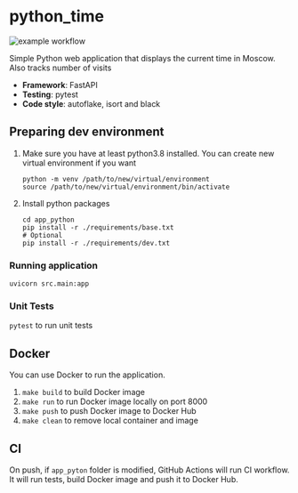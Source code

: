 # python_time

![example workflow](https://github.com/kerniee/core-course-labs/actions/workflows/python.yml/badge.svg)

Simple Python web application that displays the current time in Moscow. Also tracks number of visits

- **Framework**: FastAPI
- **Testing**: pytest
- **Code style**: autoflake, isort and black

## Preparing dev environment

1. Make sure you have at least python3.8 installed.
   You can create new virtual environment if you want

   ```shell
   python -m venv /path/to/new/virtual/environment
   source /path/to/new/virtual/environment/bin/activate
   ```

1. Install python packages

   ```shell
   cd app_python
   pip install -r ./requirements/base.txt
   # Optional
   pip install -r ./requirements/dev.txt
   ```

### Running application

```shell
uvicorn src.main:app
```

### Unit Tests

`pytest` to run unit tests

## Docker

You can use Docker to run the application.

1. `make build` to build Docker image
1. `make run` to run Docker image locally on port 8000
1. `make push` to push Docker image to Docker Hub
1. `make clean` to remove local container and image

## CI

On push, if `app_pyton` folder is modified, GitHub Actions will run CI workflow.
It will run tests, build Docker image and push it to Docker Hub.
